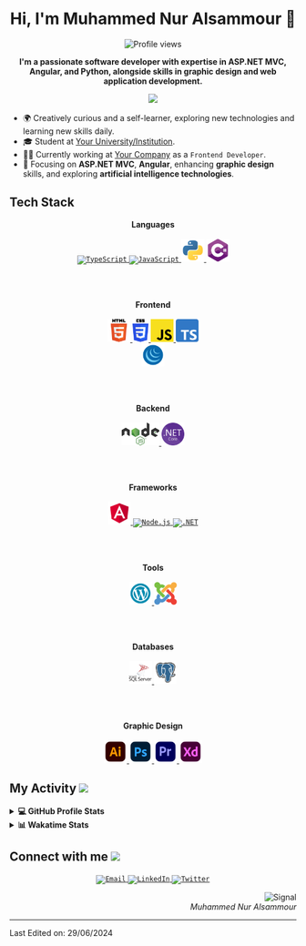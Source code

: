 <!-- Header -->
<h1 align="center">
  <!--
  <img src="https://github.com/oHTGo/oHTGo/blob/main/images/logo.svg" width="500">-->
  <br>
  Hi, I'm Muhammed Nur Alsammour 👋
</h1>


<!-- Counter -->
<p align="center">
  <img alt="Profile views" height="20px" src="https://hits.seeyoufarm.com/api/count/incr/badge.svg?url=https://github.com/MuhammedNurAlsammour&count_bg=%23579E91&title_bg=%23555555&icon=&icon_color=%23E7E7E7&title=Views&edge_flat=false">
</p>

<p align="center">
  <b>I'm a passionate software developer with expertise in ASP.NET MVC, Angular, and Python, alongside skills in graphic design and web application development.</b>
</p>

<p align="center">
  <img src="https://github.com/oHTGo/oHTGo/blob/main/images/coding.gif" width="300">
</p>


- 🌍 Creatively curious and a self-learner, exploring new technologies and learning new skills daily.
- 🎓 Student at [Your University/Institution](https://atauni.edu.tr/).
- 👨‍💻 Currently working at [Your Company](https://kardelenyazilim.com/) as a `Frontend Developer`.
- 🌱 Focusing on **ASP.NET MVC**, **Angular**, enhancing **graphic design** skills, and exploring **artificial intelligence technologies**.


<h2>Tech Stack</h2>

<p align="center">
  <b>Languages</b>
  <br>
  <br>
  <a href="https://www.typescriptlang.org" target="_blank">
    <code><img src="https://github.com/oHTGo/oHTGo/blob/main/images/typescript.svg" alt="TypeScript" height="40"/></code>
  </a>
  <a href="https://developer.mozilla.org/en-US/docs/Web/JavaScript" target="_blank">
    <code><img src="https://github.com/oHTGo/oHTGo/blob/main/images/javascript.svg" alt="JavaScript" height="40"/></code>
  </a>
  <a href="https://www.python.org" target="_blank">
    <code><img src="images/python-svgrepo-com.svg" alt="Python" height="40"/></code>
  </a>
  <a href="https://docs.microsoft.com/en-us/dotnet/csharp/" target="_blank">
    <code><img src="images/c-sharp.svg" alt="C#" height="40"/></code>
  </a>
</p>

<br>
<br>


<p align="center">
  <b>Frontend</b>
  <br>
  <br>
  <a href="https://developer.mozilla.org/en-US/docs/Web/HTML" target="_blank">
    <code><img src="./images/html.svg" alt="HTML" height="40"/></code>
  </a>
  <a href="https://developer.mozilla.org/en-US/docs/Web/CSS" target="_blank">
    <code><img src="./images/css.svg" alt="CSS" height="40"/></code>
  </a>
  <a href="https://developer.mozilla.org/en-US/docs/Web/JavaScript" target="_blank">
    <code><img src="./images/javascript.svg" alt="JavaScript" height="40"/></code>
  </a>
  <a href="https://www.typescriptlang.org" target="_blank">
    <code><img src="./images/typescript.svg" alt="TypeScript" height="40"/></code>
  </a>
  <br>
    <a href="https://www.typescriptlang.org" target="_blank">
    <code><img src="images/jquery-svgrepo-com.svg" alt="TypeScript" height="40"/></code>
  </a>
</p>


<br>
<br>


<p align="center">
  <b>Backend</b>
  <br>
  <br>
  <a href="https://nodejs.org" target="_blank">
    <code><img src="./images/node.svg" alt="NodeJS" height="40"/></code>
  </a>
  <a href="https://dotnet.microsoft.com" target="_blank">
    <code><img src="./images/dotnet.svg" alt="DotNet" height="40"/></code>
  </a>
 
</p>

<br>
<br>

<p align="center">
  <b>Frameworks</b>
  <br>
  <br>
  <a href="https://angular.io" target="_blank">
    <code><img src="images/angular-svgrepo-com.svg" alt="Angular" height="40"/></code>
  </a>
  <a href="https://nodejs.org" target="_blank">
    <code><img src="https://github.com/oHTGo/oHTGo/blob/main/images/node.svg" alt="Node.js" height="40"/></code>
  </a>
  <a href="https://dotnet.microsoft.com/apps/aspnet" target="_blank">
    <code><img src="https://github.com/oHTGo/oHTGo/blob/main/images/dotnet.svg" alt=".NET" height="40"/></code>
  </a>
</p>

<br>
<br>

<p align="center">
  <b>Tools</b>
  <br>
  <br>
  <a href="https://git-scm.com" target="_blank">
    <code><img src="images/wordpress-svgrepo-com.svg" alt="Git" height="40"/></code>
  </a>
  <a href="https://www.docker.com" target="_blank">
    <code><img src="images/joomla-svgrepo-com.svg" alt="Docker" height="40"/></code>
  </a>
</p>

<br>
<br>

<p align="center">
  <b>Databases</b>
  <br>
  <br>
  <a href="https://www.microsoft.com/sql-server" target="_blank">
    <code><img src="images/microsoft-sql-server-logo-svgrepo-com.svg" alt="SQL Server" height="40"/></code>
  </a>
  <a href="https://www.postgresql.org" target="_blank">
    <code><img src="images/pgsql-svgrepo-com.svg" alt="PostgreSQL" height="40"/></code>
  </a>
</p>


<br>
<br>

<p align="center">
  <b>Graphic Design</b>
  <br>
  <br>
  <a href="https://www.microsoft.com/sql-server" target="_blank">
    <code><img src="images/adobe-illustrator-svgrepo-com.svg" alt="SQL Server" height="40"/></code>
  </a>
  <a href="https://www.postgresql.org" target="_blank">
    <code><img src="images/adobe-photoshop-svgrepo-com.svg" alt="PostgreSQL" height="40"/></code>
  </a>
  <a href="https://www.postgresql.org" target="_blank">
    <code><img src="images/adobe-premiere-svgrepo-com.svg" alt="PostgreSQL" height="40"/></code>
  </a>
  <a href="https://www.postgresql.org" target="_blank">
    <code><img src="images/adobe-xd-svgrepo-com.svg" alt="PostgreSQL" height="40"/></code>
  </a>
</p>


<!-- My Activity -->
<h2>My Activity <img src="https://github.com/oHTGo/oHTGo/blob/main/images/github-stats.gif" height="35px"></h2>
<details> 
  <summary><b>💻 GitHub Profile Stats</b></summary>
  <br>
  <p align="center">
    <img alt="Most used languages" src="https://github-readme-stats.vercel.app/api/top-langs/?username=MuhammedNurAlsammour&layout=compact&theme=dark" height="192px"/>
    <br>
    <img src="https://github-readme-stats.vercel.app/api?username=MuhammedNurAlsammour&show_icons=true&icon_color=ffffff&theme=dark" alt="Muhammed Nur Alsammour's Github Stats" height="192px"/>
    <br>
    <b>Note:</b> Top languages are metrics of the languages in my public repositories.
  </p>
</details>


<details> 
  <summary><b>📊 Wakatime Stats</b></summary>
  <br>
  
<!--START_SECTION:waka-->
![Code Time](http://img.shields.io/badge/Code%20Time-3%2C512%20hrs%209%20mins-blue)

**I'm a Night 🦉** 

```text
🌞 Morning                355 commits         ⣿⣿⣿⣿⣀⣀⣀⣀⣀⣀⣀⣀⣀⣀⣀⣀⣀⣀⣀⣀⣀⣀⣀⣀⣀   16.59 % 
🌆 Daytime                651 commits         ⣿⣿⣿⣿⣿⣿⣿⣿⣀⣀⣀⣀⣀⣀⣀⣀⣀⣀⣀⣀⣀⣀⣀⣀⣀   30.42 % 
🌃 Evening                882 commits         ⣿⣿⣿⣿⣿⣿⣿⣿⣿⣿⣀⣀⣀⣀⣀⣀⣀⣀⣀⣀⣀⣀⣀⣀⣀   41.21 % 
🌙 Night                  252 commits         ⣿⣿⣿⣀⣀⣀⣀⣀⣀⣀⣀⣀⣀⣀⣀⣀⣀⣀⣀⣀⣀⣀⣀⣀⣀   11.78 % 
```
📅 **I'm Most Productive on Tuesday** 

```text
Monday                   318 commits         ⣿⣿⣿⣿⣀⣀⣀⣀⣀⣀⣀⣀⣀⣀⣀⣀⣀⣀⣀⣀⣀⣀⣀⣀⣀   14.86 % 
Tuesday                  384 commits         ⣿⣿⣿⣿⣀⣀⣀⣀⣀⣀⣀⣀⣀⣀⣀⣀⣀⣀⣀⣀⣀⣀⣀⣀⣀   17.94 % 
Wednesday                368 commits         ⣿⣿⣿⣿⣀⣀⣀⣀⣀⣀⣀⣀⣀⣀⣀⣀⣀⣀⣀⣀⣀⣀⣀⣀⣀   17.20 % 
Thursday                 186 commits         ⣿⣿⣀⣀⣀⣀⣀⣀⣀⣀⣀⣀⣀⣀⣀⣀⣀⣀⣀⣀⣀⣀⣀⣀⣀   08.69 % 
Friday                   234 commits         ⣿⣿⣿⣀⣀⣀⣀⣀⣀⣀⣀⣀⣀⣀⣀⣀⣀⣀⣀⣀⣀⣀⣀⣀⣀   10.93 % 
Saturday                 268 commits         ⣿⣿⣿⣀⣀⣀⣀⣀⣀⣀⣀⣀⣀⣀⣀⣀⣀⣀⣀⣀⣀⣀⣀⣀⣀   12.52 % 
Sunday                   382 commits         ⣿⣿⣿⣿⣀⣀⣀⣀⣀⣀⣀⣀⣀⣀⣀⣀⣀⣀⣀⣀⣀⣀⣀⣀⣀   17.85 % 
```


📊 **This Week I Spent My Time On** 

```text
🕑︎ Time Zone: Asia/Ho_Chi_Minh

💬 Programming Languages: 
Other                    25 hrs 38 mins      ⣿⣿⣿⣿⣿⣿⣿⣿⣿⣿⣿⣿⣿⣿⣿⣿⣀⣀⣀⣀⣀⣀⣀⣀⣀   65.70 % 
TypeScript               11 hrs 49 mins      ⣿⣿⣿⣿⣿⣿⣿⣿⣀⣀⣀⣀⣀⣀⣀⣀⣀⣀⣀⣀⣀⣀⣀⣀⣀   30.30 % 
JavaScript               36 mins             ⣀⣀⣀⣀⣀⣀⣀⣀⣀⣀⣀⣀⣀⣀⣀⣀⣀⣀⣀⣀⣀⣀⣀⣀⣀   01.57 % 
SCSS                     16 mins             ⣀⣀⣀⣀⣀⣀⣀⣀⣀⣀⣀⣀⣀⣀⣀⣀⣀⣀⣀⣀⣀⣀⣀⣀⣀   00.71 % 
Bash                     13 mins             ⣀⣀⣀⣀⣀⣀⣀⣀⣀⣀⣀⣀⣀⣀⣀⣀⣀⣀⣀⣀⣀⣀⣀⣀⣀   00.59 % 

🔥 Editors: 
Chrome                   25 hrs 35 mins      ⣿⣿⣿⣿⣿⣿⣿⣿⣿⣿⣿⣿⣿⣿⣿⣿⣀⣀⣀⣀⣀⣀⣀⣀⣀   65.55 % 
VS Code                  13 hrs 26 mins      ⣿⣿⣿⣿⣿⣿⣿⣿⣿⣀⣀⣀⣀⣀⣀⣀⣀⣀⣀⣀⣀⣀⣀⣀⣀   34.45 % 
```


<!--END_SECTION:waka-->
</details>

<!-- Connection -->
<h2> Connect with me <img src="https://github.com/oHTGo/oHTGo/blob/main/images/handshake.gif" height="35px"></h2>
<p align="center">
  <a href="mailto:your.email@example.com" target="_blank">
    <code><img src="https://github.com/oHTGo/oHTGo/blob/main/images/email.svg" alt="Email" height="30" width="40"/></code>
  </a>
  <a href="https://www.linkedin.com/in/yourprofile" target="_blank">
    <code><img src="https://github.com/oHTGo/oHTGo/blob/main/images/linkedin.svg" alt="LinkedIn" height="30" width="40"/></code>
  </a>
  <a href="https://twitter.com/yourhandle" target="_blank">
    <code><img src="https://github.com/oHTGo/oHTGo/blob/main/images/twitter.svg" alt="Twitter" height="30" width="40"/></code>
  </a>
</p>

<!-- Signal -->
<p align="right">
  <img alt="Signal" height="25px" src="https://media.giphy.com/media/hlRzt8TxCNVcEZBt9w/giphy.gif">
  <br>
  <em>Muhammed Nur Alsammour</em>
</p>

---


Last Edited on: 29/06/2024
